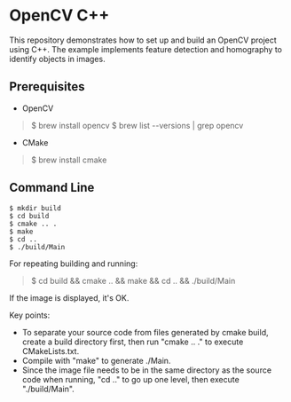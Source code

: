 # OpenCV C++

This repository demonstrates how to set up and build an OpenCV project using C++. The example implements feature detection and homography to identify objects in images.

## Prerequisites

- OpenCV
> $ brew install opencv
> $ brew list --versions | grep opencv

- CMake
> $ brew install cmake

## Command Line

```
$ mkdir build
$ cd build
$ cmake .. .
$ make
$ cd ..
$ ./build/Main
```

For repeating building and running:
> $ cd build && cmake .. && make && cd .. && ./build/Main

If the image is displayed, it's OK.

Key points:
* To separate your source code from files generated by cmake build, create a build directory first, then run "cmake .. ." to execute CMakeLists.txt.
* Compile with "make" to generate ./Main.
* Since the image file needs to be in the same directory as the source code when running, "cd .." to go up one level, then execute "./build/Main".
